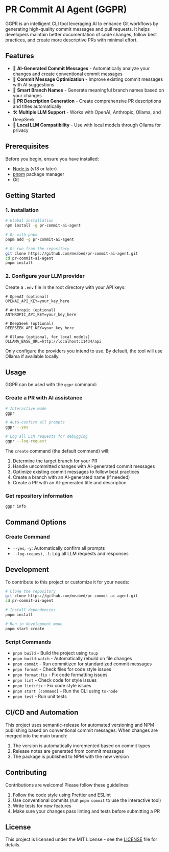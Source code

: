 # PR Commit AI Agent (GGPR)

GGPR is an intelligent CLI tool leveraging AI to enhance Git workflows by generating high-quality commit messages and pull requests. It helps developers maintain better documentation of code changes, follow best practices, and create more descriptive PRs with minimal effort.

## Features

- 🤖 **AI-Generated Commit Messages** - Automatically analyze your changes and create conventional commit messages
- 🔄 **Commit Message Optimization** - Improve existing commit messages with AI suggestions
- 🌿 **Smart Branch Names** - Generate meaningful branch names based on your changes
- 📝 **PR Description Generation** - Create comprehensive PR descriptions and titles automatically
- 🛠️ **Multiple LLM Support** - Works with OpenAI, Anthropic, Ollama, and DeepSeek
- 🔌 **Local LLM Compatibility** - Use with local models through Ollama for privacy

## Prerequisites

Before you begin, ensure you have installed:
- [Node.js](https://nodejs.org/) (v18 or later)
- [pnpm](https://pnpm.io/) package manager
- Git

## Getting Started

### 1. Installation

```bash
# Global installation
npm install -g pr-commit-ai-agent

# Or with pnpm
pnpm add -g pr-commit-ai-agent

# Or run from the repository
git clone https://github.com/meabed/pr-commit-ai-agent.git
cd pr-commit-ai-agent
pnpm install
```

### 2. Configure your LLM provider

Create a `.env` file in the root directory with your API keys:

```env
# OpenAI (optional)
OPENAI_API_KEY=your_key_here

# Anthropic (optional)
ANTHROPIC_API_KEY=your_key_here

# DeepSeek (optional)
DEEPSEEK_API_KEY=your_key_here

# Ollama (optional, for local models)
OLLAMA_BASE_URL=http://localhost:11434/api
```

Only configure the providers you intend to use. By default, the tool will use Ollama if available locally.

## Usage

GGPR can be used with the `ggpr` command:

### Create a PR with AI assistance

```bash
# Interactive mode
ggpr

# Auto-confirm all prompts
ggpr --yes

# Log all LLM requests for debugging
ggpr --log-request
```

The `create` command (the default command) will:
1. Determine the target branch for your PR
2. Handle uncommitted changes with AI-generated commit messages
3. Optimize existing commit messages to follow best practices
4. Create a branch with an AI-generated name (if needed)
5. Create a PR with an AI-generated title and description

### Get repository information

```bash
ggpr info
```

## Command Options

### Create Command

- `--yes`, `-y`: Automatically confirm all prompts
- `--log-request`, `-l`: Log all LLM requests and responses

## Development

To contribute to this project or customize it for your needs:

```bash
# Clone the repository
git clone https://github.com/meabed/pr-commit-ai-agent.git
cd pr-commit-ai-agent

# Install dependencies
pnpm install

# Run in development mode
pnpm start create
```

### Script Commands

- `pnpm build` - Build the project using `tsup`
- `pnpm build:watch` - Automatically rebuild on file changes
- `pnpm commit` - Run commitizen for standardized commit messages
- `pnpm format` - Check files for code style issues
- `pnpm format:fix` - Fix code formatting issues
- `pnpm lint` - Check code for style issues
- `pnpm lint:fix` - Fix code style issues
- `pnpm start [command]` - Run the CLI using `ts-node`
- `pnpm test` - Run unit tests

## CI/CD and Automation

This project uses semantic-release for automated versioning and NPM publishing based on conventional commit messages. When changes are merged into the main branch:

1. The version is automatically incremented based on commit types
2. Release notes are generated from commit messages
3. The package is published to NPM with the new version

## Contributing

Contributions are welcome! Please follow these guidelines:

1. Follow the code style using Prettier and ESLint
2. Use conventional commits (run `pnpm commit` to use the interactive tool)
3. Write tests for new features
4. Make sure your changes pass linting and tests before submitting a PR

## License

This project is licensed under the MIT License - see the [LICENSE](./LICENSE) file for details.
